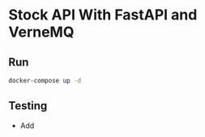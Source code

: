 # Stock API With FastAPI and VerneMQ

## Run

```bash
docker-compose up -d
```

## Testing

- Add

```bash

```
